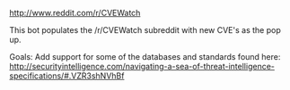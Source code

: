 http://www.reddit.com/r/CVEWatch

This bot populates the /r/CVEWatch subreddit with new CVE's as the pop up.


Goals:
Add support for some of the databases and standards found here: http://securityintelligence.com/navigating-a-sea-of-threat-intelligence-specifications/#.VZR3shNVhBf

